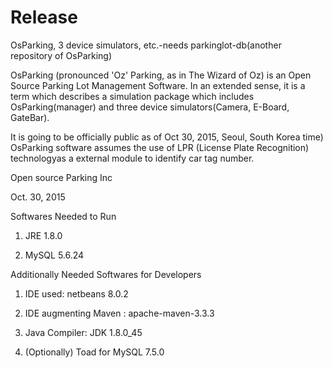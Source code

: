 # Release
OsParking, 3 device simulators, etc.-needs parkinglot-db(another repository of OsParking)

OsParking (pronounced 'Oz' Parking, as in The Wizard of Oz) is an Open Source Parking Lot Management Software. In an extended sense, it is a term which describes a simulation package which includes OsParking(manager) and three device simulators(Camera, E-Board, GateBar).

It is going to be officially public as of Oct 30, 2015, Seoul, South Korea time)
OsParking software assumes the use of LPR (License Plate Recognition) technologyas a external module to identify car tag number.

Open source Parking Inc

Oct. 30, 2015


Softwares Needed to Run

1. JRE 1.8.0

2. MySQL 5.6.24

Additionally Needed Softwares for Developers

1. IDE used: netbeans 8.0.2

2. IDE augmenting Maven : apache-maven-3.3.3

3. Java Compiler: JDK 1.8.0_45

4. (Optionally) Toad for MySQL 7.5.0
